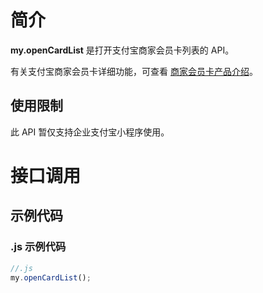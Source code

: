 # 简介

**my.openCardList** 是打开支付宝商家会员卡列表的 API。

有关支付宝商家会员卡详细功能，可查看 [商家会员卡产品介绍](https://opendocs.alipay.com/open/03sx7r?ref=api)。


## 使用限制

此 API 暂仅支持企业支付宝小程序使用。

# 接口调用

## 示例代码

### .js 示例代码

```javascript
//.js
my.openCardList();
```
